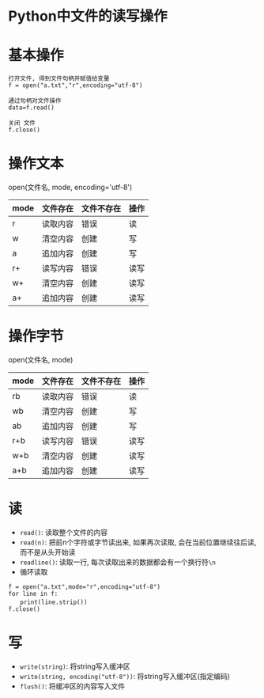 # Python中文件的读写操作

# 基本操作
```
打开文件, 得到文件句柄并赋值给变量
f = open("a.txt","r",encoding="utf-8")

通过句柄对文件操作
data=f.read()

关闭 文件
f.close()
```

# 操作文本

open(文件名, mode, encoding='utf-8')

mode|文件存在|文件不存在|操作
-|-|-|-
r|读取内容|错误|读
w|清空内容|创建|写
a|追加内容|创建|写
r+|读写内容|错误|读写
w+|清空内容|创建|读写
a+|追加内容|创建|读写

# 操作字节

open(文件名, mode)

mode|文件存在|文件不存在|操作
-|-|-|-
rb|读取内容|错误|读
wb|清空内容|创建|写
ab|追加内容|创建|写
r+b|读写内容|错误|读写
w+b|清空内容|创建|读写
a+b|追加内容|创建|读写

# 读

* `read()`: 读取整个文件的内容
* `read(n)`: 把前n个字符或字节读出来, 如果再次读取, 会在当前位置继续往后读, 而不是从头开始读
* `readline()`: 读取一行, 每次读取出来的数据都会有一个换行符`\n`
* 循环读取
```
f = open("a.txt",mode="r",encoding="utf-8")
for line in f:
　　print(line.strip())
f.close()
```

# 写

* `write(string)`: 将string写入缓冲区
* `write(string, encoding("utf-8"))`: 将string写入缓冲区(指定编码)
* `flush()`: 将缓冲区的内容写入文件

